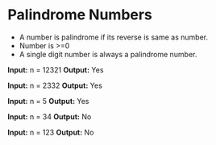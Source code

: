 # Palindrome Numbers

- A number is palindrome if its reverse is same as number.
- Number is >=0
- A single digit number is always a palindrome number.

**Input:** n = 12321
**Output:** Yes

**Input:** n = 2332
**Output:** Yes

**Input:** n = 5
**Output:** Yes

**Input:** n = 34
**Output:** No

**Input:** n = 123
**Output:** No

